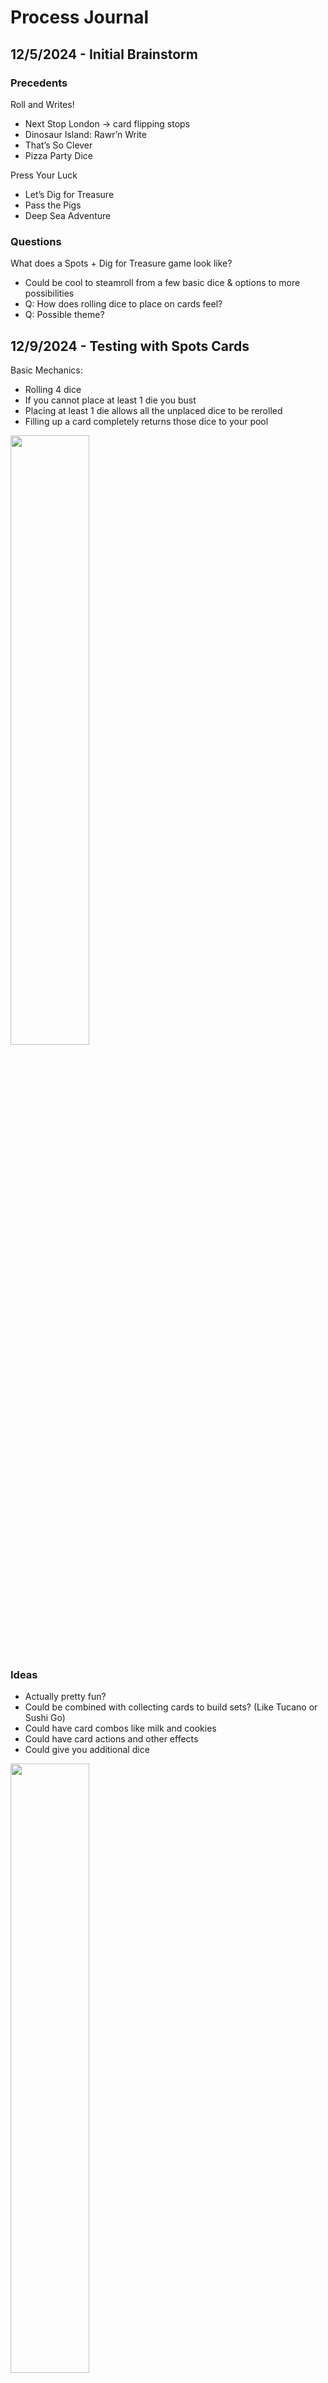 # Process Journal


## 12/5/2024 - Initial Brainstorm

### Precedents

Roll and Writes!

- Next Stop London -> card flipping stops
- Dinosaur Island: Rawr’n Write
- That’s So Clever
- Pizza Party Dice

Press Your Luck
- Let’s Dig for Treasure
- Pass the Pigs
- Deep Sea Adventure
  
### Questions

What does a Spots + Dig for Treasure game look like?

- Could be cool to steamroll from a few basic dice & options to more possibilities
- Q: How does rolling dice to place on cards feel?
- Q: Possible theme?

  
## 12/9/2024 - Testing with Spots Cards

Basic Mechanics:

- Rolling 4 dice
- If you cannot place at least 1 die you bust
- Placing at least 1 die allows all the unplaced dice to be rerolled
- Filling up a card completely returns those dice to your pool

<img src="https://github.com/mouseandthebillionaire/LDFD/blob/main/Process/Media/SpotsCardsSketch.jpg" width="50%">

  
### Ideas
- Actually pretty fun?
- Could be combined with collecting cards to build sets? (Like Tucano or Sushi Go)
- Could have card combos like milk and cookies
- Could have card actions and other effects
- Could give you additional dice

<img src="https://github.com/mouseandthebillionaire/LDFD/blob/main/Process/Media/ConveyorSketch.jpg" width="50%">


### Spots Card Distribution:
- 1 die: 1 card
- 2 dice: 15 cards
- 3 dice: 15 cards
- 4 dice: 1 card


## 12/12/2024 - Generating Cards

- 6 cards with 1 die on them (may want to have x2 of these)
	- 1-6
- 21 unique cards with 2 dice on them (including repeats)
	- (1,1) (1,2) (1,3) (1,4) (1,5) (1,6) (2,2) (2,3) etc.
- 20 unique cards with 3 dice on them (excluding repeats)
	- (1,2,3) (1,2,4) (1,2,5) (1,2,6) (1,3,4) etc.

This gives us 53 cards as a starting place 
-> Filled out a spreadsheet with the card distribution and details

Robot theme?!

<img src="https://github.com/mouseandthebillionaire/LDFD/blob/main/Process/Media/CardWithDice.jpg" width="50%">

## 12/16/2024 - Actual Card Test

Feels pretty solid to roll and conveyor cards

Now we add the Daily Quota
- 2s and 3s get a quota color
- 1s and the double 1,1 are colorless for now
	- Could be additional abilities or something on these

Q: What does a tie quota mean?
- Maybe it’s tracked at the end of every day and builds to a game end point bonus

### Next
- Start thinking about grey card abilities
- And how pairs/combos of robot cards might work (milk and cookies style)
- Maybe make a printable quota tracker?

<img src="https://github.com/mouseandthebillionaire/LDFD/blob/main/Process/Media/QuotaTrackerSketch.jpg" width="50%">

## 12/19/2024 - Pairs, Combos, and Card Abilities

How should combos be distributed?
- Milk and Cookies (more common)
- Chips and Salsa (more rare)

Ability Ideas:
- Reroll dice
- Shuffle robots
- Replace robots
- Swap card order
- Save a card from being burned (like a conveyor belt stop)

<img src="https://github.com/mouseandthebillionaire/LDFD/blob/main/Process/Media/ConveyorSetup.jpg" width="50%">

Maybe 1 die cards have abilities and are worth zero points?

Or 1 die cards keep being worth 1 point but when scored remain in front like the loyal dog and their action can be used on a subsequent turn?


## 12/31/2024 - Playtest Sesh

Playtested day one of the game with quota types, pairs and single card abilities
- 22 v. 16 
- Pairs and single cards were collected by both players
	- With matching and unmatched pairs
- Not sure if the ability cards have to be ‘spent’ to be used
	- Is it more of a valuable resource to be used sparingly?
- Daily quota wasn’t in the lead for a type that either player had
	- At the end of the three days if it is the wrong type probably the points go to no one?

<img src="https://github.com/mouseandthebillionaire/LDFD/blob/main/Process/Media/ZoomPlaytest.png" width="50%">

How should the round end?
- Could have a STOP card that gets shuffled in to a certain portion of the deck per day
	- Would probably have to vary depending on the number of people playing


## 1/6/2025 - Multiplayer Conveyor Update

What would it look like for the play to be more ‘simultaneous’ (whatever that means)
- With each player taking a slot along the conveyor
- Each section of the conveyor could have a handful of cards and whatever isn’t fixed, moves on to the next person down the line
- With the player order swapping per day


### Playtest!
- It actually felt pretty good!

<img src="https://github.com/mouseandthebillionaire/LDFD/blob/main/Process/Media/ZoomPlaytestConveyorStart.png" width="50%">

- Starting play with the player closes to the burn pile
- Having sections to the conveyor with stuff moving down the line felt more conveyor belt-y

<img src="https://github.com/mouseandthebillionaire/LDFD/blob/main/Process/Media/ZoomPlaytestConveyorEnd.png" width="50%">

- Adjusted the Swap & Shuffle to allow players to switch the position of 2 cards on the line (so long as one of them was in front of that player) 
	- Also applies to the ‘End of Day’ card which was fun
	- Could lead to some fun shenanigans
- Round should automatically end when the End of Day card is burned or the conveyor cannot be fully refilled with bots while the End of Day card is on the line
- Could have an ability to swap a bot in front of you with one from the burn pile 👀
	- Maybe just have 1 or 2 of these in the whole deck though
 
<img src="https://github.com/mouseandthebillionaire/LDFD/blob/main/Process/Media/QuotaEndOfGame.jpg" width="50%">


### To Do:
Create a player mat for each player’s section of the belt with:
- Slots for the 3 cards currently on the belt
- A section below that for bots they have fixed this turn
- A pile for fixed bots from the entire round
- Point tracker for tracking points between rounds
- Cute styling like this is a mechanics desk 

Add a zero to the quota tracker lol


## 1/9/2025 - Player Mat Playtest

Feels really nice with the conveyor player mats to delineate the play space

<img src="https://github.com/mouseandthebillionaire/LDFD/blob/main/Process/Media/PlayerMatEmpty.jpg" width="30%">
<img src="https://github.com/mouseandthebillionaire/LDFD/blob/main/Process/Media/PlayerMatCards.jpg" width="30%">

Q: What if everyone rolled for their section of the conveyor simultaneously?

<b>Pros</b>
- Game goes faster
- Fun chaos of everyone rolling dice simultaneously

<b>Cons</b>
- Less player investment for what other people are doing
- Push your luck is usually combined with spectatorship

Need to specify that the Swap action happens after the rolling phase

<img src="https://github.com/mouseandthebillionaire/LDFD/blob/main/Process/Media/PlayerMatPlaytest.jpg" width="50%">

Q: What if <i>only</i> the first person to clear their conveyor line gets a bonus?
- Makes it more frantic
- Even more incentive to push your luck and go for all 3
- 5 dice instead of 4
- Ended up being much less strategic
- Fun and frantic but waaay more busts
- Loses some of the original strategy

Could be good to keep 4 dice and give a bonus to any/all player who complete their conveyor line completely 

### To Do:
- Think about asset styling 
- Work on some concepts for non-standard dice



## 1/23/2025 - Dice, Probability, Questions, Oh My!
 
Q: What if the dice had non-uniform probability distributions?
- Could there be a pool of dice you draft from
- Different types of dice?
- Robot types had different number preferences

Q: Should tools be separated from the robot cards?
- Could have a separate pile that is getting pulled from
- Dice you place there do no refresh back to you during the round
- Build up in a little desk tool box

Q: How do we give the player more agency in their robot selection?
- Double sided robot cards?!
	- Each robot card could have more than one type
- Simplify the Milk and Cookies pairs to 1 pair type

### To Do:
- Add multi color robot types to spreadsheet
- Playtest separate tool cards



## 1/27/2025 - Card Updates & Tools Implementation
 
- Added a second color type to the cards in the spreadsheet
- Updated the pairs to be simpler
	- Added a new all or nothing pair

### Playtest!
- Conveyor mechanic is still enjoyable
- EOD should probably not be swappable
- Tool slot feels really good
	- It’s fun to always have access to it
- Still maybe need more incentive to clear your full line
	- +1 point? Is that enough 

<img src="https://github.com/mouseandthebillionaire/LDFD/blob/main/Process/Media/ZoomPlaytestToolSlot.png" width="50%">

### To Do:
- Update Cards with second planned color
- Playtest to see if the daily quota makes sense again


## 1/31/2025 - Tools & Dice

### Playtest!
M: 21 points - 5b, 1r

Z: 23 points - 4y, 2r, 2g

- We may want to be more specific with the placement of the ‘end of day’ card in the deck’
- Paired cards probably shouldn’t have a color
	- May need to add more 2 dice cards
- Daily quota is still pretty close in numbers
	- Could roll a quota die per round…
	- Daily AND weekly quota?
- That’s pretty clever die that allows you to take something someone else has rolled?

- Maybe tools are separate from the cards?
	- Tool die?
		- Per round?
		- Per turn? Up to a max of 3
	- If tools stay as cards they could have different die requirements: 1s & 2s, <3, etc.

- Could do something with the 1 die cards where having the most of them is worth points instead of them individually

### To Do:
- Think about tool dice options
- Redistribute colors to the new set of cards
	- And print them?

## 2/3/2025 - Card Reprint

- Updated the card distribution and reprinted some of them!

### Playtest!
- Distributed the EOD card into a set of 3 cards below ~18 cards
	- 2 players x 3 cards x 3 rounds = 18
- Rolling the tool die each turn is very fun
- Having the single die cards back in the deck speeds the game back up and felt really good!

M: 9 points - 1R, 1G
- 3 singles

Z: 15 points - 1R, 1G, 1Y
- 5 singles

<img src="https://github.com/mouseandthebillionaire/LDFD/blob/main/Process/Media/ZoomPlaytestToolDice.png" width="50%">

- Curious to play through more than 1 round and see how the single cards getting removed from the deck overtime feels


## 2/6/2025 - Review Playtest
- Want to play 2 rounds of the game as is and see how the gameplay feels and the points are distributed

### Playtest!
#### Round 1

Z: 10pt - 0R 0Y 1G 1B - 2 singles - 1 bonus

M: 6pt - 0R 0Y 0G 0B - 2 singles - 1 bonus

- Could be interesting if the singles AND the pairs stay out between rounds

#### Round 2

Z: 7pt - 3R 0Y 0G 0B - 1 singles - 0 bonus

M: 10pt - 0R 0Y 0G 1B - 3 singles - 2 bonus

#### Totals:

Z: 17pt - 3 singles - 1 bonus - Quota Bonus

M: 17pt - 5 singles - 3 bonus

<img src="https://github.com/mouseandthebillionaire/LDFD/blob/main/Process/Media/ZoomPlaytest_2-6.png" width="50%">

- Not as much choice for choosing robots by color or pair
- Maybe reduce singles back down to 12 in the deck?

## 2/10/2025 - Tool Dice Playtest
- EOD card distributed into 3 cards below (# Players + 1) x 3 cards

### Playtest!

#### Round 1

Z: 8pt - 0R 1Y 0G 0B - 1A & 2B	0 singles - 0 bonus

M: 8pt - 2R 0Y 0G 1B - 0A & 0B	1 singles - 0 bonus

- Wild tool die shouldn’t return dice during that turn to keep rerolling
- When should points be scored for pairs and bonuses?

#### Round 2

Z: 11pt - 0R 2Y 0G 0B - 2A & 1B - 3 singles - 1 bonus

M: 14pt - 0R 1Y 0G 0B - 0A & 1B - 0 singles - 0 bonus

#### Totals:

Z: 19pt - 3A & 3B - 3 singles - 1 bonus = 26pt + Quota Bonus + Singles Bonus

M: 22pt - 0A & 1B - 1 singles - 0 bonus = 22pts

- Shuffle feels good for player agency
- Love the customized tool dice :)

<img src="https://github.com/mouseandthebillionaire/LDFD/blob/main/Process/Media/ToolDicePrototype.jpg" width="50%">

- Additional conveyor spot not in front of a player was nice
- Color on robots doesn’t feel as impactful
	- Could be worth removing?
- Keeping the pairs between rounds is nice
- It might be nice to have something that ramps up each round to make the game have a more distinct progression
	- Each round you add a die?
	- Personal dice that have different distributions?
	- Worth trying for next time


## 2/13/2025 - Types or No Types Playtest
- What if there weren’t any color types on robots?

### Playtest!
- Seems like it mostly reduces the reason to shuffle cards around…

#### Round 1

Z: 9pt - 0A & 0B - 1 singles - 0 bonus

M: 10pt - 0A & 1B - 1 singles - 0 bonus

- Maybe instead of one of the rerolls, there should be a tool that saves you from busting if you roll incorrectly and allows you to walk away with what you’ve already fixed
- Color types are probably worth keeping
	- What if EVERY card had a color instead

#### Specialty Dice!
- The idea being that each round you specialize in a certain way of fixing robots, so you either replace or are adding specialty dice to your rolling pool
- Need to brainstorm more specialty dice here
	- Oops all 4s where there are 5 sides of 4 and 1 side of nothing XD
- Try out some of these mixed in with normal dice next time


## 2/18/2025 - Specialty Dice Playtest Pt. 1
- Let’s see how 4 normal dice + 1 specialty die feels in a round

<img src="https://github.com/mouseandthebillionaire/LDFD/blob/main/Process/Media/SpecialtyDicePrototype.jpg" width="50%">

### Playtest!
- Quite fast with more stuff being cleared (though it has a round 1 distribution of 1s cards)

#### Round 1

Z: 8pt - 0A & 1B - 1 singles - 0 bonus

M: 16pt - 0A & 0B - 2 singles - 2 bonus

4R, 2Y, 1G, 1B

- Need to playtest more for specialty dice distribution over each round
	- Round 1: 4 normal dice
	- Round 2: 4 normal dice + 1 specialty die
	- Round 3: 4 normal dice + 2 specialty dice?
